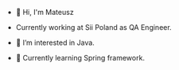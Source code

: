 - 👋 Hi, I'm Mateusz
- Currently working at Sii Poland as QA Engineer.

- 👀 I’m interested in Java.
- 🌱 Currently learning Spring framework.

<!---
mrcombajn/mrcombajn is a ✨ special ✨ repository because its `README.md` (this file) appears on your GitHub profile.
You can click the Preview link to take a look at your changes.
--->
